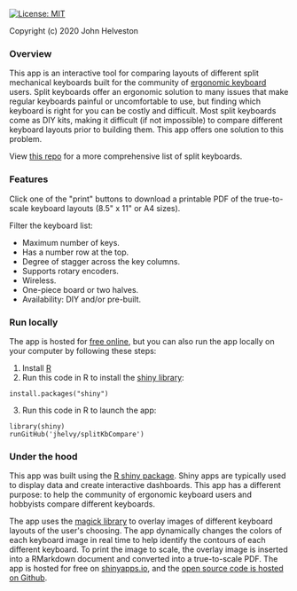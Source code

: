 [![License: MIT](https://img.shields.io/github/license/jhelvy/splitKbCompare)](https://github.com/jhelvy/splitKbCompare/blob/master/LICENSE.txt)

<a href="https://github.com/jhelvy/splitKbCompare" target="_blank">
<i class="fa fa-github fa-lg"></i></a> Copyright (c) 2020 John Helveston

### Overview

This app is an interactive tool for comparing layouts of different split mechanical keyboards built for the community of [ergonomic keyboard](https://www.reddit.com/r/ErgoMechKeyboards/) users. Split keyboards offer an ergonomic solution to many issues that make regular keyboards painful or uncomfortable to use, but finding which keyboard is right for you can be costly and difficult. Most split keyboards come as DIY kits, making it difficult (if not impossible) to compare different keyboard layouts prior to building them. This app offers one solution to this problem.

View [this repo](https://github.com/diimdeep/awesome-split-keyboards) for a more comprehensive list of split keyboards.

### Features

Click one of the "print" buttons to download a printable PDF of the true-to-scale keyboard layouts (8.5" x 11" or A4 sizes).

Filter the keyboard list:

- Maximum number of keys.
- Has a number row at the top.
- Degree of stagger across the key columns.
- Supports rotary encoders.
- Wireless.
- One-piece board or two halves.
- Availability: DIY and/or pre-built.

### Run locally

The app is hosted for [free online](https://jhelvy.shinyapps.io/splitkbcompare/), but you can also run the app locally on your computer by following these steps:

1. Install [R](https://cloud.r-project.org/)
2. Run this code in R to install the [shiny library](https://shiny.rstudio.com/):

```
install.packages("shiny")
```

3. Run this code in R to launch the app:

```
library(shiny)
runGitHub('jhelvy/splitKbCompare')
```

### Under the hood

This app was built using the [R shiny package](https://shiny.rstudio.com/). Shiny apps are typically used to display data and create interactive dashboards. This app has a different purpose: to help the community of ergonomic keyboard users and hobbyists compare different keyboards.

The app uses the [magick library](https://cran.r-project.org/web/packages/magick/vignettes/intro.html) to overlay images of different keyboard layouts of the user's choosing. The app dynamically changes the colors of each keyboard image in real time to help identify the contours of each different keyboard. To print the image to scale, the overlay image is inserted into a RMarkdown document and converted into a true-to-scale PDF. The app is hosted for free on [shinyapps.io](https://www.shinyapps.io/), and the [open source code is hosted on Github](https://github.com/jhelvy/splitKbCompare).
